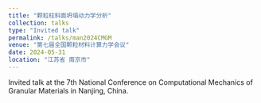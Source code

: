 ```yaml
---
title: "颗粒柱斜面坍塌动力学分析"
collection: talks
type: "Invited talk"
permalink: /talks/man2024CMGM
venue: "第七届全国颗粒材料计算力学会议"
date: 2024-05-31
location: "江苏省 南京市"
---
```


Invited talk at the 7th National Conference on Computational Mechanics of Granular Materials in Nanjing, China.
